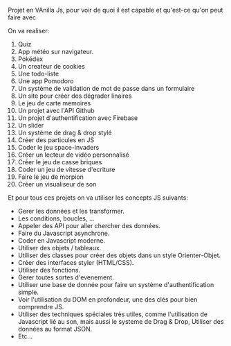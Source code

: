 Projet en VAnilla Js, pour voir de quoi il est capable et qu'est-ce qu'on peut faire avec

On va realiser:

1. Quiz
2. App météo sur navigateur.
3. Pokédex
4. Un createur de cookies
5. Une todo-liste
6. Une app Pomodoro
7. Un système de validation de mot de passe dans un formulaire
8. Un site pour créer des dégrader linaires
9. Le jeu de carte memoires
10. Un projet avec l'API Github
11. Un projet d'authentification avec Firebase
12. Un slider
13. Un système de drag & drop stylé
14. Créer des particules en JS
15. Coder le jeu space-invaders
16. Créer un lecteur  de vidéo personnalisé
17. Créer le jeu de casse briques
18. Coder un jeu de vitesse d'ecriture
19. Faire le jeu de morpion
20. Créer un visualiseur de son

Et pour tous ces projets on va utiliser les concepts JS suivants:

- Gerer les données et les transformer.
- Les conditions, boucles, ...
- Appeler des API pour aller chercher des données.
- Faire du Javascript asynchrone.
- Coder en Javascript moderne.
- Utiliser des objets / tableaux.
- Utiliser des classes pour créer des objets dans un style Orienter-Objet.
- Créer des interfaces styler (HTML/CSS).
- Utiliser des fonctions.
- Gerer toutes sortes d'evenement.
- Utiliser une base de donnée pour faire un système d'authentification simple.
- Voir l'utilisation du DOM en profondeur, une des clés pour bien comprendre JS.
- Utiliser des techniques spéciales très utiles, comme l'utilisation de Javascript lié au son, mais aussi le systeme de Drag & Drop, Utiliser des données au format JSON.
- Etc...
